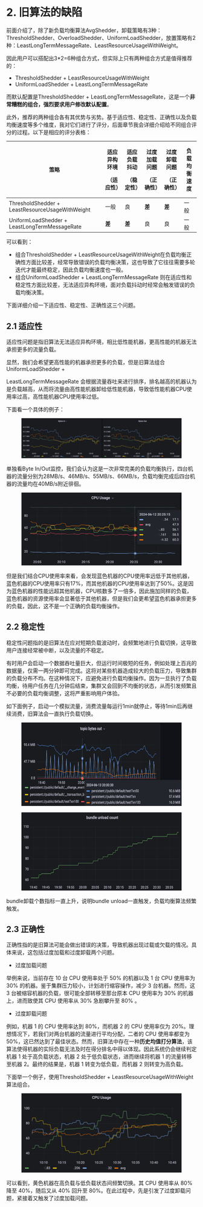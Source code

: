 # 2. 旧算法的缺陷

前面介绍了，除了新负载均衡算法AvgShedder，卸载策略有3种：ThresholdShedder、OverloadShedder、UniformLoadShedder，放置策略有2种：LeastLongTermMessageRate、LeastResourceUsageWithWeight。

因此用户可以搭配出3\*2=6种组合方式，但实际上只有两种组合方式是值得推荐的：

* ThresholdShedder + LeastResourceUsageWithWeight
* UniformLoadShedder + LeastLongTermMessageRate&#x20;

而默认配置是ThresholdShedder + LeastLongTermMessageRate，这是一个**非常糟糕的组合，强烈要求用户修改默认配置**。

&#x20;

此外，推荐的两种组合各有其优势与劣势。基于适应性、稳定性、正确性以及负载均衡速度等多个维度，我对它们进行了评分，后面章节我会详细介绍给不同组合评分的过程。以下是相应的评分表格：

| 策略                                              | <p>适应异构环境</p><p>（适应性）</p> | <p>适应负载抖动</p><p>（稳定性）</p> | <p>过度加载问题</p><p>（正确性）</p> | <p>过度卸载问题</p><p>（正确性）</p> | 负载均衡速度 |
| ----------------------------------------------- | ------------------------- | ------------------------- | ------------------------- | ------------------------- | ------ |
| ThresholdShedder + LeastResourceUsageWithWeight | 一般                        | 良                         | **差**                     | **差**                     | 一般     |
| UniformLoadShedder + LeastLongTermMessageRate   | **差**                     | **差**                     | 良                         | 良                         | 一般     |

可以看到：

* 组合ThresholdShedder + LeastResourceUsageWithWeight在负载均衡正确性方面比较差，经常导致错误的负载均衡决策，这也导致了它往往需要多轮迭代才能最终稳定，因此负载均衡速度也一般。
* 组合UniformLoadShedder + LeastLongTermMessageRate 则在适应性和稳定性方面比较差，无法适应异构环境，面对负载抖动时经常会触发错误的负载均衡决策。

&#x20;

下面详细介绍一下适应性、稳定性、正确性这三个问题。

## **2.1 适应性**

适应性问题是指旧算法无法适应异构环境，相比低性能机器，更高性能的机器无法承担更多的流量负载。

显然，我们会希望更高性能的机器承担更多的负载，但是旧算法组合UniformLoadShedder +

LeastLongTermMessageRate 会根据流量吞吐来进行排序，排名越高的机器认为是负载越高，从而将流量由高性能机器卸给低性能机器，导致低性能机器CPU使用率过高，高性能机器CPU使用率过低。

&#x20;

下面看一个具体的例子：

<figure><img src="../.gitbook/assets/image (2).png" alt=""><figcaption></figcaption></figure>

单独看Byte In/Out监控，我们会认为这是一次非常完美的负载均衡执行，四台机器的流量分别为28MB/s、46MB/s、55MB/s、66MB/s，负载均衡完成后四台机器的流量均在40MB/s附近徘徊。

<figure><img src="../.gitbook/assets/image (1) (1).png" alt=""><figcaption></figcaption></figure>

但是我们结合CPU使用率来看，会发现蓝色机器的CPU使用率远低于其他机器，蓝色机器的CPU使用率只有17%，而其他机器的CPU使用率达到了50%。这是因为蓝色机器的性能远超其他机器，CPU核数多了一倍多，因此施加同样的负载，蓝色机器的资源使用率会显著低于其他机器，但是我们会更希望蓝色机器承担更多的负载，因此，这不是一个正确的负载均衡操作。



## **2.2 稳定性**

稳定性问题指的是旧算法在应对短期负载波动时，会频繁地进行负载切换，这导致用户连接经常被中断，以及流量的不稳定。

有时用户会启动一个数据吞吐量巨大，但运行时间极短的任务，例如处理上百兆的数据量，仅需一两分钟即可完成。这将对某些机器造成较大的负载压力，导致集群的负载分布不均。在这种情况下，应避免进行负载均衡操作。因为一旦执行了负载均衡，待用户任务在几分钟后结束，集群又会回到不均衡的状态，从而引发频繁且不必要的负载均衡调整，这将严重影响用户体验。



如下面例子，启动一个模拟流量，消费流量每运行1min就停止，等待1min后再继续消费，旧算法会一直执行负载切换。

<figure><img src="../.gitbook/assets/image (2) (1).png" alt=""><figcaption></figcaption></figure>

<figure><img src="../.gitbook/assets/image (3).png" alt=""><figcaption></figcaption></figure>

bundle卸载个数指标一直上升，说明bundle unload一直触发，负载均衡算法频繁触发。

&#x20;

&#x20;

## **2.3 正确性**

正确性指的是旧算法可能会做出错误的决策，导致机器出现过载或欠载的情况。具体来说，这包括过度加载和过度卸载两个问题。

* 过度加载问题

举例来说，当前存在 10 台 CPU 使用率处于 50% 的机器以及 1 台 CPU 使用率为 30% 的机器。鉴于集群压力较小，计划进行缩容操作，减少 3 台机器。然而，这 3 台被缩容机器的负载，很可能全部转移至那台原本 CPU 使用率为 30% 的机器上，进而致使其 CPU 使用率从 30% 急剧攀升至 80% 。



* 过度卸载问题

例如，机器 1 的 CPU 使用率达到 80%，而机器 2 的 CPU 使用率仅为 20%。理想情况下，若我们对两台机器的流量进行平均分配，二者的 CPU 使用率都变为 50%，这已然达到了最佳状态。然而，旧算法中存在一种**历史均值打分算法**，该算法使得机器的实际负载无法及时在得分排名中得以体现。因此系统仍会继续判定机器 1 处于高负载状态，机器 2 处于低负载状态，进而继续将机器 1 的流量转移至机器 2。最终的结果是，机器 1 转变为低负载，而机器 2 则转变为高负载。



下面举一个例子，使用ThresholdShedder + LeastResourceUsageWithWeight算法组合。

<figure><img src="../.gitbook/assets/image (12).png" alt=""><figcaption></figcaption></figure>

可以看到，黄色机器在高负载与低负载状态间频繁切换。其 CPU 使用率从 80% 降至 40%，随后又从 40% 回升至 80%。在此过程中，先是引发了过度卸载问题，紧接着又触发了过度加载问题。

















